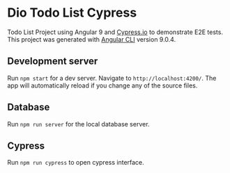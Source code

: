 # Dio Todo List Cypress
Todo List Project using Angular 9 and [Cypress.io](https://cypress.io) to demonstrate E2E tests. This project was generated with [Angular CLI](https://github.com/angular/angular-cli) version 9.0.4.

## Development server

Run `npm start` for a dev server. Navigate to `http://localhost:4200/`. The app will automatically reload if you change any of the source files.

## Database

Run `npm run server` for the local database server.

## Cypress 

Run `npm run cypress` to open cypress interface.

